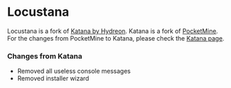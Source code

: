 # Locustana
Locustana is a fork of [Katana by Hydreon](https://github.com/Hydreon/Katana). Katana is a fork of [PocketMine](https://github.com/PocketMine/PocketMine-MP). For the changes from PocketMine to Katana, please check the [Katana page](https://github.com/Hydreon/Katana).

### Changes from Katana
* Removed all useless console messages
* Removed installer wizard
